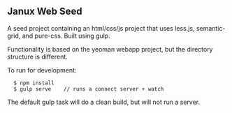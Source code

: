 Janux Web Seed
--------------

A seed project containing an html/css/js project that uses less.js,
semantic-grid, and pure-css.  Built using gulp.

Functionality is based on the yeoman webapp project, but the directory structure
is different.

To run for development:
```
  $ npm install
  $ gulp serve    // runs a connect server + watch
```

The default gulp task will do a clean build, but will not run a server.


